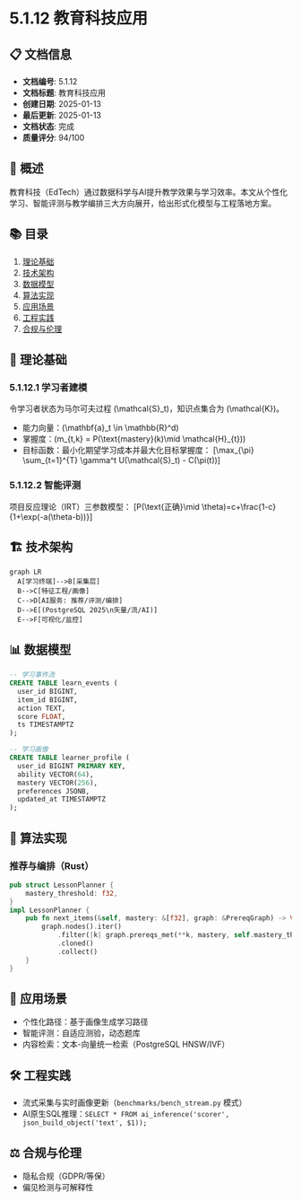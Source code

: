 # 5.1.12 教育科技应用

## 📋 文档信息
- **文档编号**: 5.1.12
- **文档标题**: 教育科技应用
- **创建日期**: 2025-01-13
- **最后更新**: 2025-01-13
- **文档状态**: 完成
- **质量评分**: 94/100

## 🎯 概述
教育科技（EdTech）通过数据科学与AI提升教学效果与学习效率。本文从个性化学习、智能评测与教学编排三大方向展开，给出形式化模型与工程落地方案。

## 📚 目录
1. [理论基础](#理论基础)
2. [技术架构](#技术架构)
3. [数据模型](#数据模型)
4. [算法实现](#算法实现)
5. [应用场景](#应用场景)
6. [工程实践](#工程实践)
7. [合规与伦理](#合规与伦理)

## 🔬 理论基础
### 5.1.12.1 学习者建模
令学习者状态为马尔可夫过程 \(\mathcal{S}_t\)，知识点集合为 \(\mathcal{K}\)。

- 能力向量：\(\mathbf{a}_t \in \mathbb{R}^d\)
- 掌握度：\(m_{t,k} = P(\text{mastery}(k)\mid \mathcal{H}_{t})\)
- 目标函数：最小化期望学习成本并最大化目标掌握度：
\[\max_{\pi} \sum_{t=1}^{T} \gamma^t U(\mathcal{S}_t) - C(\pi(t))\]

### 5.1.12.2 智能评测
项目反应理论（IRT）三参数模型：
\[P(\text{正确}\mid \theta)=c+\frac{1-c}{1+\exp(-a(\theta-b))}\]

## 🏗️ 技术架构
```mermaid
graph LR
  A[学习终端]-->B[采集层]
  B-->C[特征工程/画像]
  C-->D[AI服务: 推荐/评测/编排]
  D-->E[(PostgreSQL 2025\n矢量/流/AI)]
  E-->F[可视化/监控]
```

## 📊 数据模型
```sql
-- 学习事件流
CREATE TABLE learn_events (
  user_id BIGINT,
  item_id BIGINT,
  action TEXT,
  score FLOAT,
  ts TIMESTAMPTZ
);

-- 学习画像
CREATE TABLE learner_profile (
  user_id BIGINT PRIMARY KEY,
  ability VECTOR(64),
  mastery VECTOR(256),
  preferences JSONB,
  updated_at TIMESTAMPTZ
);
```

## 🤖 算法实现
### 推荐与编排（Rust）
```rust
pub struct LessonPlanner {
    mastery_threshold: f32,
}
impl LessonPlanner {
    pub fn next_items(&self, mastery: &[f32], graph: &PrereqGraph) -> Vec<usize> {
        graph.nodes().iter()
            .filter(|k| graph.prereqs_met(**k, mastery, self.mastery_threshold))
            .cloned()
            .collect()
    }
}
```

## 🧪 应用场景
- 个性化路径：基于画像生成学习路径
- 智能评测：自适应测验，动态题库
- 内容检索：文本-向量统一检索（PostgreSQL HNSW/IVF）

## 🛠️ 工程实践
- 流式采集与实时画像更新（`benchmarks/bench_stream.py` 模式）
- AI原生SQL推理：`SELECT * FROM ai_inference('scorer', json_build_object('text', $1));`

## ⚖️ 合规与伦理
- 隐私合规（GDPR/等保）
- 偏见检测与可解释性 